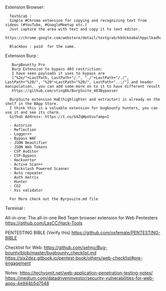 Extension Browser:

      TextGrab :
      Simple #Chrome extension for copying and recognizing text from videos (#YouTube, #GoogleMeetup etc.)
      Just capture the area with text and copy it to text editor.
      https://chrome.google.com/webstore/detail/textgrab/kbdckoabalhppclkadhabohnoihdbnja/related

      Blackbox : paid  for the same.
      
Extension Burp :
       
       BurpBountty Pro
       Burp Extension to bypass 403 restriction:
       I have seen payloads it uses to bypass are
       ["%2e/"+LastPath, LastPath+"/.", "./"+LastPath+"/./", LastPath+"%20/", "%20"+LastPath+"%20/", LastPath+"..;/"] and header manipulation,  you can add some-more on to it to have different result
       https://github.com/sting8k/BurpSuite_403Bypasser
      
      BurpSuite extension HaE(highlighter and extractor) is already on the shelf in the BApp Store.
      I think this is a valuable extension for bugbounty hunters, you can use it and see its charm.
      Github Address: https://t.co/S4ZqWpoVsu?amp=1
      
      - Autorize
      - Reflection
      - Logger++
      - Bypass WAF
      - JSON Beautifier
      - JSON Web Tokens
      - CSP Auditor
      - CSP-Bypass
      - Hackvertor
      - Active Scan++
      - Backslash Powered Scanner
      - Auto repeater
      - Auth matrix
      - Hunter
      - CO2
      - Xss validator
      
      For More check out the Byrpsuite.md file


Terminal : 



All-in-one:
        The all-in-one Red Team browser extension for Web Pentesters
        https://github.com/LasCC/Hack-Tools

PENTESTING BIBLE (Verify this)
        https://github.com/oxfemale/PENTESTING-BIBLE

Checklist for Web:
        https://github.com/sehno/Bug-bounty/blob/master/bugbounty_checklist.md
        https://six2dez.gitbook.io/pentest-book/others/web-checklist#pre-engagement

Notes:
        https://techvomit.net/web-application-penetration-testing-notes/
        https://medium.com/datadriveninvestor/security-vulnerabilities-for-web-apps-4e944b5d7548


      
